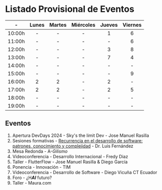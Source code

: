 # Listado Provisional de Eventos

<div align=center>

|-|Lunes|Martes|Miércoles|Jueves|Viernes|
|-|:-:|:-:|:-:|:-:|:-:|
|10:00h|-|-|-|1|6|
|11:00h|-|-|-|-|6|
|12:00h|-|-|-|3|8|
|13:00h|-|-|-|7|4|
|14:00h|-|-|-|-|-|
|15:00h|-|-|-|-|9|
|16:00h|2|2|-|2|-|
|17:00h|2|2|-|2|5|
|18:00h|-|-|-|-|-|
|19:00h|-|-|-|-|-|

</div>

## Eventos

1. Apertura DevDays 2024 - Sky's the limit Dev - Jose Manuel Rasilla
2. Sesiones formativas - [Recurrencia en el desarrollo de software: patrones, conocimiento y complejidad](recurrenciaDevSw.md) - Dr. Luis Fernández
3. Mesa Redonda - A-*Gilismo*
4. Videoconferencia - Desarrollo Internacional - Fredy Diaz
5. Taller - FlutterFlow - Jose Manuel Rasilla & Diego García
6. Ponencia - Innovación - TIM 
7. Videoconferencia - Desarrollo de Software - Diego Vicuña CT Ecuador
8. Foro - ¿H***AI*** futuro?
9. Taller - Maura.com
